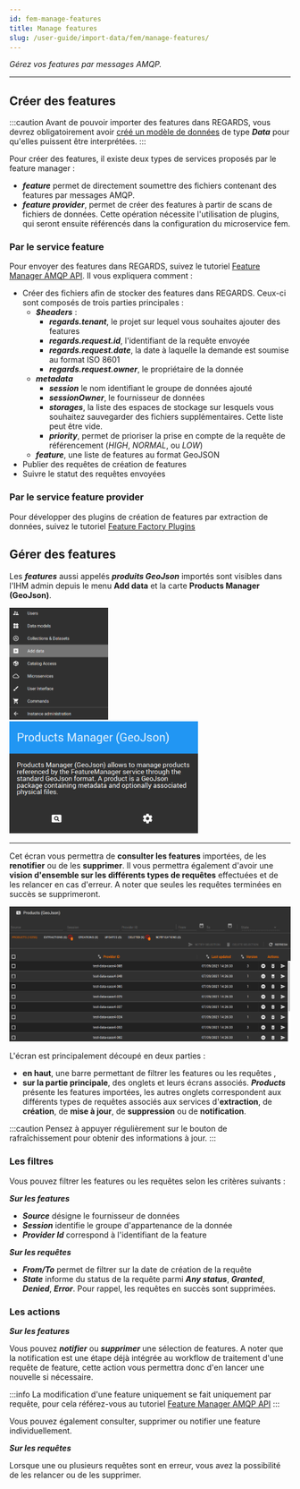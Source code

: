 ```yaml
---
id: fem-manage-features
title: Manage features
slug: /user-guide/import-data/fem/manage-features/
---
```


*Gérez vos features par messages AMQP.*

---

## Créer des features

:::caution
Avant de pouvoir importer des features dans REGARDS, vous devrez obligatoirement avoir [créé un modèle de données](../3-data-organization/models.md) de type ***Data*** pour qu'elles puissent être interprétées.
:::

Pour créer des features, il existe deux types de services proposés par le feature manager :

- ***feature*** permet de directement soumettre des fichiers contenant des features par messages AMQP.
- ***feature provider***, permet de créer des features à partir de scans de fichiers de données. Cette opération nécessite l'utilisation de plugins, qui seront ensuite référencés dans la configuration du microservice fem.

### Par le service feature

Pour envoyer des features dans REGARDS, suivez le tutoriel [Feature Manager AMQP API](../../development/backend/regards/fem/api/feature-management-amqp-api.md).
Il vous expliquera comment :

- Créer des fichiers afin de stocker des features dans REGARDS. Ceux-ci sont composés de trois parties principales :
  - ***$headers*** :
    - ***regards.tenant***, le projet sur lequel vous souhaites ajouter des features
    - ***regards.request.id***, l'identifiant de la requête envoyée
    - ***regards.request.date***, la date à laquelle la demande est soumise au format ISO 8601
    - ***regards.request.owner***, le propriétaire de la donnée
  - ***metadata***
    - ***session*** le nom identifiant le groupe de données ajouté
    - ***sessionOwner***, le fournisseur de données
    - ***storages***, la liste des espaces de stockage sur lesquels vous souhaitez sauvegarder des fichiers supplémentaires. Cette liste peut être vide.
    - ***priority***, permet de prioriser la prise en compte de la requête de référencement (*HIGH*, _NORMAL_, ou _LOW_)
  - ***feature***, une liste de features au format GeoJSON
- Publier des requêtes de création de features
- Suivre le statut des requêtes envoyées

### Par le service feature provider

Pour développer des plugins de création de features par extraction de données, suivez le tutoriel [Feature Factory Plugins](../../development/backend/regards/fem/plugins/feature-factory-plugins.md)

## Gérer des features

Les ***features*** aussi appelés ***produits GeoJson*** importés sont visibles dans l'IHM admin depuis le menu **Add data** et la carte **Products Manager (GeoJson)**.

<img src="/images/user-documentation/regards-icons/admin/menu-add-data.png" alt="menu" height="200"/>
<img src="/images/user-documentation/v1.6/4_3-fem/fem-card.png" alt="fem card" height="200"/>

---

Cet écran vous permettra de **consulter les features** importées, de les **renotifier** ou de les **supprimer**. Il vous permettra également d'avoir une **vision d'ensemble sur les différents types de requêtes** effectuées et de les relancer en cas d'erreur. A noter que seules les requêtes terminées en succès se supprimeront.

<div align="center">
    <img src="/images/user-documentation/v1.6/4_3-fem/fem-screen.png" alt="feature screen" width="800"/> 
</div>


L'écran est principalement découpé en deux parties :
- **en haut**, une barre permettant de filtrer les features ou les requêtes , 
- **sur la partie principale**, des onglets et leurs écrans associés. ***Products*** présente les features importées, les autres onglets correspondent aux différents types de requêtes associés aux services d'**extraction**, de **création**, de **mise à jour**, de **suppression** ou de **notification**.

:::caution
Pensez à appuyer régulièrement sur le bouton de rafraîchissement pour obtenir des informations à jour.
:::

### Les filtres

Vous pouvez filtrer les features ou les requêtes selon les critères suivants : 

***Sur les features***

- ***Source*** désigne le fournisseur de données
- ***Session*** identifie le groupe d'appartenance de la donnée
- ***Provider Id*** correspond à l'identifiant de la feature


***Sur les requêtes*** 

- ***From/To*** permet de filtrer sur la date de création de la requête
- ***State*** informe du status de la requête parmi ***Any status***, ***Granted***, ***Denied***, ***Error***. Pour rappel, les requêtes en succès sont supprimées.

### Les actions

***Sur les features***

Vous pouvez ***notifier*** ou ***supprimer*** une sélection de features. A noter que la notification est une étape déjà intégrée au workflow de traitement d'une requête de feature, cette action vous permettra donc d'en lancer une nouvelle si nécessaire. 

:::info 
La modification d'une feature uniquement se fait uniquement par requête, pour cela référez-vous au tutoriel [Feature Manager AMQP API](../../development/backend/regards/fem/api/feature-management-amqp-api.md)
::: 

Vous pouvez également consulter, supprimer ou notifier une feature individuellement.

***Sur les requêtes***

Lorsque une ou plusieurs requêtes sont en erreur, vous avez la possibilité de les relancer ou de les supprimer.
